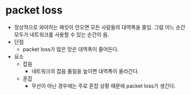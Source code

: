 # packet loss

- 정상적으로 와야하는 패킷이 안오면 모든 사람들의 대역폭을 줄임. 그럼 어느 순간 모두가 네트워크를 사용할 수 있는 순간이 옴.
- 단점
	- packet loss가 많은 망은 대역폭이 줄어든다.
- 요소
	- 잡음
		- 네트워크의 잡음 품질을 높이면 대역폭이 올라간다.
	- 혼잡
		- 무선이 아닌 경우에는 주로 혼잡 상황 때문에 packet loss가 생긴다. 